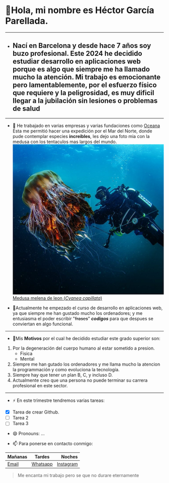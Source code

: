  # 👋Hola, mi nombre es  Héctor García Parellada.
- ---
-  ## Nací en Barcelona y desde hace 7 años soy buzo profesional. Este 2024  he decidido estudiar desarrollo en aplicaciones web porque es algo que siempre me ha llamado mucho la atención. Mi trabajo es emocionante pero lamentablemente, por el esfuerzo físico que requiere y la peligrosidad, es muy dificil llegar a la jubilación sin lesiones o problemas de salud
- ---
- 💞️ He trabajado en varias empresas y varias fundaciones como [Oceana](https://oceana.org/) Esta me permitió hacer una expedición por el Mar del Norte, donde pude contemplar especies **increibles**, les dejo una foto mia con la medusa con los tentaculos mas largos del mundo.
  ![foto buceando con medusa](https://github.com/Educahector/Educahector/blob/main/foto%20buceo.jpg)
[Medusa melena de leon (*Cyanea capillata*)](https://es.wikipedia.org/wiki/Cyanea_capillata. "La mas grande del mundo")

- 🌱Actualmente he empezado el curso de desarrollo en aplicaciones web, ya que siempre me han gustado mucho los ordenadores; y me entusiasma el poder escribir "~~frases~~" ***codigos*** para que despues se conviertan en algo funcional.
----

- 👀Mis **Motivos** por el cual he decidido estudiar este grado superior son:  
1. Por la degeneración del cuerpo humano al estar sometido a presion.
   * Fisica
   * Mental
3. Siempre me han gutado los ordenadores y me llama mucho la atencion la programmación y como evoluciona la tecnología.
4. Siempre hay que tener un plan B, C, y incluso D.
5. Actualmente creo que una persona no puede terminar su carrera profesional en este sector.
---

- ⚡ En este trimestre tendremos varias tareas:
- [x] Tarea de crear Github.
- [ ] Tarea 2
- [ ] Tarea 3

- 😄 Pronouns: ...

- 📫 Para ponerse en contacto conmigo:
  
 |Mañanas|Tardes|Noches|
 |:---|:---:|---:|
 |[Email](Mailto:HectorDive@yahoo.com)|[Whatsapp](https://wa.me/654343240)|[Instagram](https://www.instagram.com/Hectordiver)|
  > Me encanta mi trabajo pero se que no durare eternamente

<!---
Educahector/Educahector is a ✨ special ✨ repository because its `README.md` (this file) appears on your GitHub profile.
You can click the Preview link to take a look at your changes.
--->
